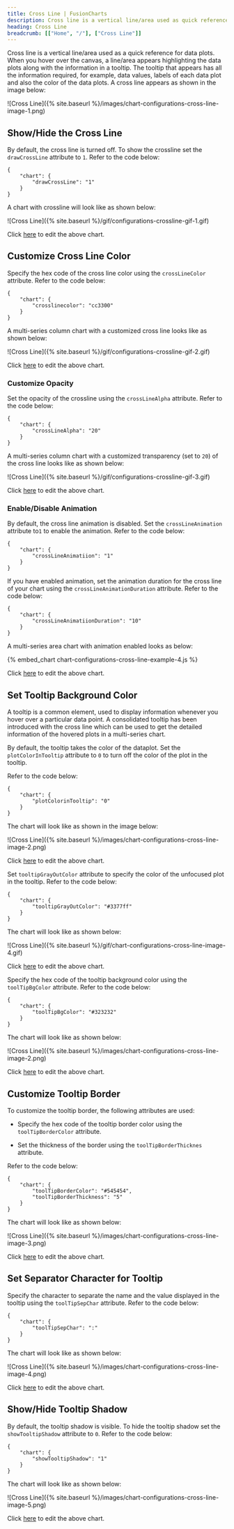 ```yaml
---
title: Cross Line | FusionCharts
description: Cross line is a vertical line/area used as quick reference for the data plots. The tooltip that appears is consolidated with all the information required.
heading: Cross Line
breadcrumb: [["Home", "/"], ["Cross Line"]]
---
```


Cross line is a vertical line/area used as a quick reference for data plots. When you hover over the canvas, a line/area appears highlighting the data plots along with the information in a tooltip. The tooltip that appears has all the information required, for example, data values, labels of each data plot and also the color of the data plots. A cross line appears as shown in the image below:

![Cross Line]({% site.baseurl %}/images/chart-configurations-cross-line-image-1.png)

## Show/Hide the Cross Line

By default, the cross line is turned off. To show the crossline set the `drawCrossLine` attribute to `1`. Refer to the code below:

```
{
    "chart": {
        "drawCrossLine": "1"
    }
}
 ```

A chart with crossline will look like as shown below:

![Cross Line]({% site.baseurl %}/gif/configurations-crossline-gif-1.gif)

Click [here](http://jsfiddle.net/fusioncharts/sh917yad/ "@@open-newtab") to edit the above chart.

## Customize Cross Line Color

Specify the hex code of the cross line color using the `crossLineColor` attribute. Refer to the code below:

```
{
    "chart": {
        "crosslinecolor": "cc3300"
    }
}
```

A multi-series column chart with a customized cross line looks like as shown below:

![Cross Line]({% site.baseurl %}/gif/configurations-crossline-gif-2.gif)

Click [here](http://jsfiddle.net/fusioncharts/7yvjb38s/ "@@open-newtab") to edit the above chart.

### Customize Opacity

Set the opacity of the crossline using the `crossLineAlpha` attribute. Refer to the code below:

```
{
    "chart": {
        "crossLineAlpha": "20"
    }
}
```

A multi-series column chart with a customized transparency (set to `20`) of the cross line looks like as shown below:

![Cross Line]({% site.baseurl %}/gif/configurations-crossline-gif-3.gif)

Click [here](http://jsfiddle.net/fusioncharts/e94enLv1/ "@@open-newtab") to edit the above chart.

### Enable/Disable Animation

By default, the cross line animation is disabled. Set the `crossLineAnimation` attribute to`1` to enable the animation. Refer to the code below:

```
{
    "chart": {
        "crossLineAnimatiion": "1"
    }
}
```

If you have enabled animation, set the animation duration for the cross line of your chart using the `crossLineAnimationDuration` attribute. Refer to the code below:

```
{
    "chart": {
        "crossLineAnimatiionDuration": "10"
    }
}
```

A multi-series area chart with animation enabled looks as below:

{% embed_chart chart-configurations-cross-line-example-4.js %}

Click [here](http://jsfiddle.net/fusioncharts/jLcL5eaz/ "@@open-newtab") to edit the above chart.

## Set Tooltip Background Color

A tooltip is a common element, used to display information whenever you hover over a particular data point. A consolidated tooltip has been introduced with the cross line which can be used to get the detailed information of the hovered plots in a multi-series chart. 

By default, the tooltip takes the color of the dataplot. Set the `plotColorInTooltip` attribute to `0`  to turn off the color of the plot in the tooltip. 

Refer to the code below:

```
{
    "chart": {
        "plotColorinTooltip": "0"
    }
}
```

The chart will look like as shown in the image below:

![Cross Line]({% site.baseurl %}/images/chart-configurations-cross-line-image-2.png)

Click [here](http://jsfiddle.net/fusioncharts/uyymusv0/ "@@open-newtab") to edit the above chart.

Set `tooltipGrayOutColor` attribute to specify the color of the unfocused plot in the tooltip. Refer to the code below:

```
{
    "chart": {
        "tooltipGrayOutColor": "#3377ff"
    }
}
```

The chart will look like as shown below:

![Cross Line]({% site.baseurl %}/gif/chart-configurations-cross-line-image-4.gif)

Click [here](http://jsfiddle.net/fusioncharts/46por5dL/ "@@open-newtab") to edit the above chart.

Specify the hex code of the tooltip background color using the `toolTipBgColor` attribute. Refer to the code below:

```
{
    "chart": {
        "toolTipBgColor": "#323232"
    }
}
```

The chart will look like as shown below:

![Cross Line]({% site.baseurl %}/images/chart-configurations-cross-line-image-2.png)

Click [here](http://jsfiddle.net/fusioncharts/x2jvt5rh/ "@@open-newtab") to edit the above chart.

## Customize Tooltip Border

To customize the tooltip border, the following attributes are used:

* Specify the hex code of the tooltip border color using the `toolTipBorderColor` attribute. 

* Set the thickness of the border using the `toolTipBorderThicknes` attribute.

Refer to the code below: 

```
{
    "chart": {
        "toolTipBorderColor": "#545454",
        "toolTipBorderThickness": "5"
    }
}
```

The chart will look like as shown below:

![Cross Line]({% site.baseurl %}/images/chart-configurations-cross-line-image-3.png)

Click [here](http://jsfiddle.net/fusioncharts/zn0aqdze/ "@@open-newtab") to edit the above chart.

## Set Separator Character for Tooltip

Specify the character to separate the name and the value displayed in the tooltip using the `toolTipSepChar` attribute. Refer to the code below:

```
{
    "chart": {
        "toolTipSepChar": ":"
    }
}
```

The chart will look like as shown below:

![Cross Line]({% site.baseurl %}/images/chart-configurations-cross-line-image-4.png)

Click [here](http://jsfiddle.net/fusioncharts/xjbv3pq8/ "@@open-newtab") to edit the above chart.

## Show/Hide Tooltip Shadow

By default, the tooltip shadow is visible. To hide the tooltip shadow set the `showTooltipShadow` attribute to `0`. Refer to the code below:

```
{
    "chart": {
        "showTooltipShadow": "1"
    }
}
```

The chart will look like as shown below:

![Cross Line]({% site.baseurl %}/images/chart-configurations-cross-line-image-5.png)

Click [here](http://jsfiddle.net/fusioncharts/1rbzf7q7/ "@@open-newtab") to edit the above chart.